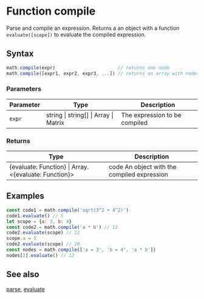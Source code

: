 <!-- Note: This file is automatically generated from source code comments. Changes made in this file will be overridden. -->
# Function compile
Parse and compile an expression.
Returns a an object with a function `evaluate([scope])` to evaluate the
compiled expression.
## Syntax
```js
math.compile(expr)                       // returns one node
math.compile([expr1, expr2, expr3, ...]) // returns an array with nodes
```
### Parameters
Parameter | Type | Description
--------- | ---- | -----------
`expr` | string &#124; string[] &#124; Array &#124; Matrix |  The expression to be compiled
### Returns
Type | Description
---- | -----------
{evaluate: Function} &#124; Array.&lt;{evaluate: Function}&gt; | code An object with the compiled expression
## Examples
```js
const code1 = math.compile('sqrt(3^2 + 4^2)')
code1.evaluate() // 5
let scope = {a: 3, b: 4}
const code2 = math.compile('a * b') // 12
code2.evaluate(scope) // 12
scope.a = 5
code2.evaluate(scope) // 20
const nodes = math.compile(['a = 3', 'b = 4', 'a * b'])
nodes[2].evaluate() // 12
```
## See also
[parse](parse.md),
[evaluate](evaluate.md)

